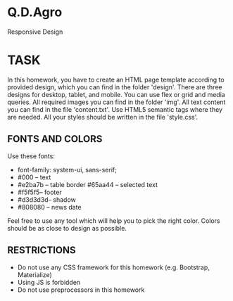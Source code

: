 # Q.D.Agro
Responsive Design


<h1>TASK</h1>
<p>In this homework, you have to create an HTML page template according to provided design, which you
can find in the folder 'design'. There are three designs for desktop, tablet, and mobile. You can use flex
or grid and media queries. All required images you can find in the folder 'img'. All text content you can
find in the file 'content.txt'. Use HTML5 semantic tags where they are needed. All your styles should be
written in the file 'style.css'.</p>

<h2>FONTS AND COLORS</h2>
<p>Use these fonts:</p>
<ul>
    <li>font-family: system-ui, sans-serif;</li>
    <li>#000 – text</li>
    <li>#e2ba7b – table border #65aa44 – selected text</li>
    <li> #f5f5f5– footer</li>
    <li> #d3d3d3d– shadow</li>
    <li>#808080 – news date</li>
</ul>
<p>Feel free to use any tool which will help you to pick the right color. Colors should be as close to design as possible.</p>

<h2>RESTRICTIONS</h2>
<ul>
    <li>Do not use any CSS framework for this homework (e.g. Bootstrap, Materialize)</li>
    <li>Using JS is forbidden</li>
    <li>Do not use preprocessors in this homework</li>
</ul>